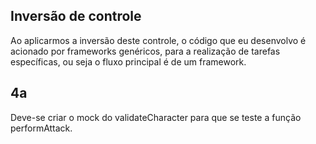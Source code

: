 ## Inversão de controle
Ao aplicarmos a inversão deste controle, o código que eu desenvolvo é acionado por frameworks genéricos, para a realização de tarefas específicas, ou seja o fluxo principal é de um framework.

## 4a
Deve-se criar o mock do validateCharacter para que se teste a função performAttack.

